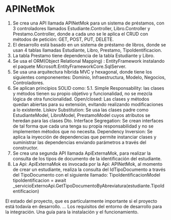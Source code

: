 # APINetMok
1. Se crea una API llamada APINetMok para un sistema de préstamos, con 3 controladores llamados Estudiante.Controller, Libro.Controller y Prestamo.Controller, donde a cada uno se le aplica el CRUD con métodos de petición: GET, POST, PUT, DELETE.
2.  El desarrollo está basado en un sistema de préstamo de libros, donde se usan 4 tablas llamadas Estudiante, Libro, Prestamo, TipoIdentificacion.
3. La tabla Prestamo tiene dependencia de la tabla Estudiante y Libro.
4. Se usa el ORM(Object Relational Mapping) : EntityFramework instalando el paquete Microsoft.EntityFrameworkCore.SqlServer.
5. Se usa una arquitectura híbrida MVC y hexagonal, donde tiene los siguientes componenentes: Dominio, Infraestructura, Modelo, Negocios, Controladores.
6. Se aplican principios SOLID como:
   5.1. Simple Responsability: las clases y métodos tienen su propio objetivo y funcionalidad, no se mezcla lógica de otra funcionalidad.
   Open/closed: Las clases y métodos quedan abiertas para su extensión, evitando realizando modificaciones a lo existente.
   Liskov Substitution: Se usa las clases padre como EstudianteModel, LibroModel, PrestamoModel cuyos atributos se heredan para las clases Dto.
   Interface Segregation: Se crean interfaces de tal forma que cada una tenga su propia responsabilidad y no se implementen métodos que no necesita.
   Dependency Inversion: Se aplica la inyección de dependencias que permite instanciar clases y suministrar las dependencias enviando parámetros a través del constructor.
7. Se crea una segunda API llamada ApiExternaMok, para realizar la consulta de los tipos de documento de la identificación del estudiante.
8. La Api: ApiExternaMok es invocada por la Api: APINetMok, al momento de crear un estudiante, realiza la consulta del IdTipoDocumento a través del TipoDocumento con el
   siguiente llamado:  TipoIdentificacionModel tipoIdentificacion = await _servicioExternoApi.GetTipoDocumentoByAbreviatura(estudiante.TipoIdentificacion)
   
   
   
El estado del proyecto, que es particularmente importante si el proyecto está todavía en desarrollo. ...
Los requisitos del entorno de desarrollo para la integración.
Una guía para la instalación y el funcionamiento.

